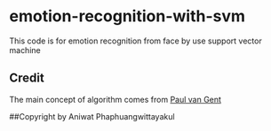 # emotion-recognition-with-svm
This code is for emotion recognition from face by use support vector machine 

## Credit
The main concept of algorithm comes from <a href="http://www.paulvangent.com/2016/08/05/emotion-recognition-using-facial-landmarks/">Paul van Gent</a>

##Copyright by 
Aniwat Phaphuangwittayakul
